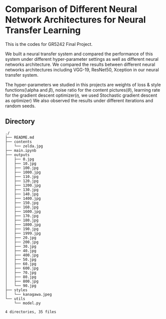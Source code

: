 # Comparison of Different Neural Network Architectures for Neural Transfer Learning

This is the codes for GR5242 Final Project.

We built a neural transfer system and compared the performance of this system under different hyper-parameter settings as well as different neural networks architecture. We compared the results between different neural networks architectures including VGG-19, ResNet50, Xception in our neural transfer system. 

The hyper-parameters we studied in this projects are weights of loss \& style functions(\alpha and $\beta$), noise ratio for the content pictures($\theta$), learning rate for the gradient descent optimizer($\eta$, we used Stochastic gradient descent as optimizer) We also observed the results under different iterations and random seeds. 


## Directory

```
./
├── README.md
├── contents
│   └── zelda.jpg
├── main.ipynb
├── outputs
│   ├── 0.jpg
│   ├── 10.jpg
│   ├── 100.jpg
│   ├── 1000.jpg
│   ├── 110.jpg
│   ├── 120.jpg
│   ├── 1200.jpg
│   ├── 130.jpg
│   ├── 140.jpg
│   ├── 1400.jpg
│   ├── 150.jpg
│   ├── 160.jpg
│   ├── 1600.jpg
│   ├── 170.jpg
│   ├── 180.jpg
│   ├── 1800.jpg
│   ├── 190.jpg
│   ├── 1999.jpg
│   ├── 20.jpg
│   ├── 200.jpg
│   ├── 30.jpg
│   ├── 40.jpg
│   ├── 400.jpg
│   ├── 50.jpg
│   ├── 60.jpg
│   ├── 600.jpg
│   ├── 70.jpg
│   ├── 80.jpg
│   ├── 800.jpg
│   └── 90.jpg
├── styles
│   └── kanagawa.jpeg
└── utils
    └── model.py

4 directories, 35 files
```
